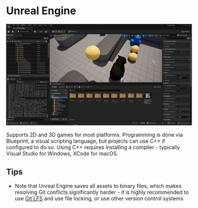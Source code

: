 # Unreal Engine

![Screenshot of Unreal Engine, version 5.3.2](Unreal/UnrealScreenshot.png)

Supports 2D and 3D games for most platforms.
Programming is done via Blueprint, a visual scripting language, but projects can use C++ if configured to do so.
Using C++ requires installing a compiler - typically Visual Studio for Windows, XCode for macOS.

## Tips
- Note that Unreal Engine saves all assets to binary files, which makes resolving Git conflicts significantly harder - it is highly recommended to use [Git LFS](https://git-lfs.com/) and use file locking, or use other version control systems
